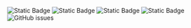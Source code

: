 ![Static Badge](https://img.shields.io/badge/blacklists-60-000000) ![Static Badge](https://img.shields.io/badge/blacklisted-3057148-cc0000) ![Static Badge](https://img.shields.io/badge/whitelisted-2242-00CC00) ![Static Badge](https://img.shields.io/badge/streaming_blacklist-28106-000000) ![GitHub issues](https://img.shields.io/github/issues/fabriziosalmi/blacklists)

